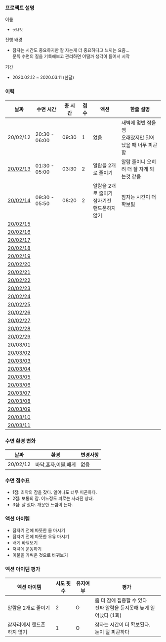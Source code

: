 ### 프로젝트 설명
이름
- `굿나잇`

진행 배경
- 잠자는 시간도 중요하지만 잘 자는게 더 중요하다고 느끼는 요즘...<br>
문뜩 수면의 질을 기록해보고 관리하면 어떨까 생각이 들어서 시작

기간
- 2020.02.12 ~ 2020.03.11 (한달)


### 이력
|  날짜  |수면 시간     |총 시간|점수|액션      |한줄 설명|
|--------|-------------|------|----|----------|--------|
|20/02/12|20:30 - 06:00|09:30|1  |없음      |새벽에 몇번 잠을 깸<br>오래잤지만 일어났을 때 너무 피곤함
|[20/02/13](/Diary/2020.02.13.md)|01:30 - 05:00|03:30|2  |알람을 2개로 줄이기      |알람 줄이니 오히려 더 잘 자게 되는것 같음
|[20/02/14](/Diary/2020.02.14.md)|09:30 - 05:50|08:20|2  |알람을 2개로 줄이기<br>잠자기전 핸드폰하지 않기|잠자는 시간이 더 확보됨
|[20/02/15]()||||
|[20/02/16]()||||
|[20/02/17]()||||
|[20/02/18]()||||
|[20/02/19]()||||
|[20/02/20]()||||
|[20/02/21]()||||
|[20/02/22]()||||
|[20/02/23]()||||
|[20/02/24]()||||
|[20/02/25]()||||
|[20/02/26]()||||
|[20/02/27]()||||
|[20/02/28]()||||
|[20/02/29]()||||
|[20/03/01]()||||
|[20/03/02]()||||
|[20/03/03]()||||
|[20/03/04]()||||
|[20/03/05]()||||
|[20/03/06]()||||
|[20/03/07]()||||
|[20/03/08]()||||
|[20/03/09]()||||
|[20/03/10]()||||
|[20/03/11]()||||


### 수면 환경 변화
|  날짜  |환경               |변경사항|
|--------|------------------|--------|
|20/02/12|바닥,혼자,이불,배게|없음|

### 수면 점수표
- 1점: 최악의 잠을 잤다. 일어나도 너무 피곤하다. 
- 2점: 보통의 잠. 어느정도 피로는 사라진 상태. 
- 3점: 잘 잤다. 개운한 느낌이 든다. 

### 액션 아이템
- 잠자기 전에 따뜻한 물 마시기
- 잠자기 전에 따뜻한 우유 마시기
- 배게 바꿔보기
- 저녁에 운동하기
- 이불을 가벼운 것으로 바꿔보기

### 액션 아이템 평가
|액션 아이템|시도 횟수|유지여부|평가|
|----------|--------|--------|----|
|알람을 2개로 줄이기|2|O|좀 더 잠에 집중할 수 있다<br>진짜 알람을 듣지못해 늦게 일어났다 (1회)|
|잠자리에서 핸드폰 하지 않기|1|O|잠자는 시간이 더 확보된다.<br>눈이 덜 피곤하다|